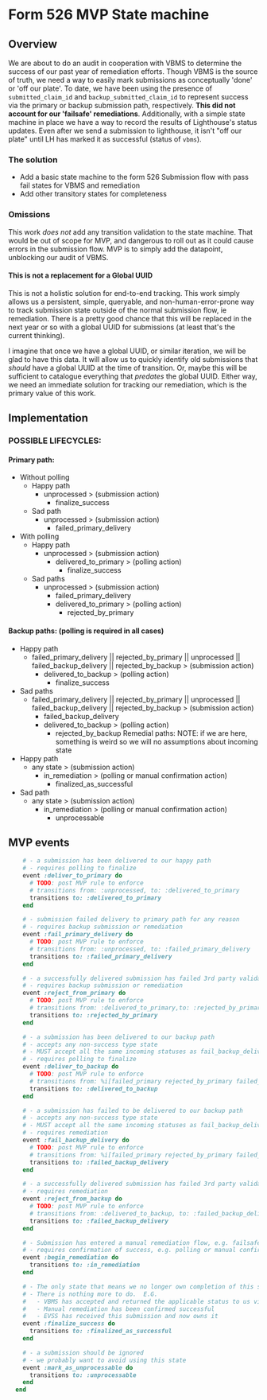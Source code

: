 # Form 526 MVP State machine
## Overview

We are about to do an audit in cooperation with VBMS to determine the success of our past year of remediation efforts.  Though VBMS is the source of truth, we need a way to easily mark submissions as conceptually 'done' or 'off our plate'.  To date, we have been using the presence of `submitted_claim_id` and `backup_submitted_claim_id` to represent success via the primary or backup submission path, respectively.  **This did not account for our 'failsafe' remediations**. Additionally, with a simple state machine in place we have a way to record the results of Lighthouse's status updates. Even after we send a submission to lighthouse, it isn't "off our plate" until LH has marked it as successful (status of `vbms`).

### The solution
- Add a basic state machine to the form 526 Submission flow with pass fail states for VBMS and remediation
- Add other transitory states for completeness

### Omissions
This work *does not* add any transition validation to the state machine.  That would be out of scope for MVP, and dangerous to roll out as it could cause errors in the submission flow.  MVP is to simply add the datapoint, unblocking our audit of VBMS.

#### This is not a replacement for a Global UUID
This is not a holistic solution for end-to-end tracking. This work simply allows us a persistent, simple, queryable, and non-human-error-prone way to track submission state outside of the normal submission flow, ie remediation.  There is a pretty good chance that this will be replaced in the next year or so with a global UUID for submissions (at least that's the current thinking).

I imagine that once we have a global UUID, or similar iteration, we will be glad to have this data.  It will allow us to quickly identify old submissions that *should* have a global UUID at the time of transition.  Or, maybe this will be sufficient to catalogue everything that *predates* the global UUID.  Either way, we need an immediate solution for tracking our remediation, which is the primary value of this work.

## Implementation
### POSSIBLE LIFECYCLES:
  
#### Primary path:
  - Without polling
    - Happy path
      - unprocessed > (submission action)
        - finalize_success
    - Sad path
      - unprocessed > (submission action)
        - failed_primary_delivery
  - With polling
    - Happy path
      - unprocessed > (submission action)
        - delivered_to_primary > (polling action)
          - finalize_success
    - Sad paths
      - unprocessed > (submission action)
        - failed_primary_delivery
        - delivered_to_primary > (polling action)
          - rejected_by_primary
#### Backup paths: (polling is required in all cases)
  - Happy path
    - failed_primary_delivery || rejected_by_primary || unprocessed || failed_backup_delivery || rejected_by_backup > (submission action)
      - delivered_to_backup > (polling action)
        - finalize_success
  - Sad paths
    - failed_primary_delivery || rejected_by_primary || unprocessed || failed_backup_delivery || rejected_by_backup > (submission action)
      - failed_backup_delivery
      - delivered_to_backup > (polling action)
        - rejected_by_backup
Remedial paths:
  NOTE: if we are here, something is weird so we will no assumptions about incoming state
  - Happy path
    - any state > (submission action)
      - in_remediation > (polling or manual confirmation action)
        - finalized_as_successful
  - Sad path
    - any state > (submission action)
      - in_remediation > (polling or manual confirmation action)
        - unprocessable


## MVP events

```ruby
    # - a submission has been delivered to our happy path
    # - requires polling to finalize
    event :deliver_to_primary do
      # TODO: post MVP rule to enforce
      # transitions from: :unprocessed, to: :delivered_to_primary
      transitions to: :delivered_to_primary
    end

    # - submission failed delivery to primary path for any reason
    # - requires backup submission or remediation
    event :fail_primary_delivery do
      # TODO: post MVP rule to enforce
      # transitions from: :unprocessed, to: :failed_primary_delivery
      transitions to: :failed_primary_delivery
    end

    # - a successfully delivered submission has failed 3rd party validations on primary path
    # - requires backup submission or remediation
    event :reject_from_primary do
      # TODO: post MVP rule to enforce
      # transitions from: :delivered_to_primary,to: :rejected_by_primary
      transitions to: :rejected_by_primary
    end

    # - a submission has been delivered to our backup path
    # - accepts any non-success type state
    # - MUST accept all the same incoming statuses as fail_backup_delivery
    # - requires polling to finalize
    event :deliver_to_backup do
      # TODO: post MVP rule to enforce
      # transitions from: %i[failed_primary rejected_by_primary failed_backup_delivery], to: :delivered_to_backup
      transitions to: :delivered_to_backup
    end

    # - a submission has failed to be delivered to our backup path
    # - accepts any non-success type state
    # - MUST accept all the same incoming statuses as fail_backup_delivery
    # - requires remediation
    event :fail_backup_delivery do
      # TODO: post MVP rule to enforce
      # transitions from: %i[failed_primary rejected_by_primary failed_backup_delivery], to: :failed_backup_delivery
      transitions to: :failed_backup_delivery
    end

    # - a successfully delivered submission has failed 3rd party validations on backup path
    # - requires remediation
    event :reject_from_backup do
      # TODO: post MVP rule to enforce
      # transitions from: :delivered_to_backup, to: :failed_backup_delivery
      transitions to: :failed_backup_delivery
    end

    # - Submission has entered a manual remediation flow, e.g. failsafe, paper submission
    # - requires confirmation of success, e.g. polling or manual confirmation via audit
    event :begin_remediation do
      transitions to: :in_remediation
    end

    # - The only state that means we no longer own completion of this submission
    # - There is nothing more to do.  E.G.
    #   - VBMS has accepted and returned the applicable status to us via LH
    #   - Manual remediation has been confirmed successful
    #   - EVSS has received this submission and now owns it
    event :finalize_success do
      transitions to: :finalized_as_successful
    end

    # - a submission should be ignored
    # - we probably want to avoid using this state
    event :mark_as_unprocessable do
      transitions to: :unprocessable
    end
  end
```
